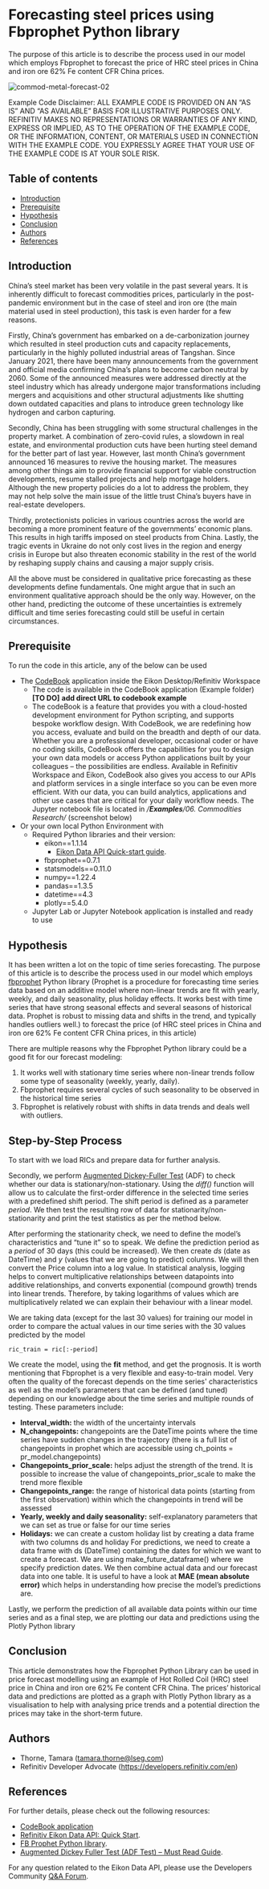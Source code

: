 # Forecasting steel prices using Fbprophet Python library
The purpose of this article is to describe the process used in our model which employs Fbprophet to forecast the price of HRC steel prices in China and iron ore 62% Fe content CFR China prices.

![commod-metal-forecast-02](https://user-images.githubusercontent.com/89068039/211773338-669734d5-28ec-49d1-99d6-9946da2f1744.png)

Example Code Disclaimer:
ALL EXAMPLE CODE IS PROVIDED ON AN “AS IS” AND “AS AVAILABLE” BASIS FOR ILLUSTRATIVE PURPOSES ONLY. REFINITIV MAKES NO REPRESENTATIONS OR WARRANTIES OF ANY KIND, EXPRESS OR IMPLIED, AS TO THE OPERATION OF THE EXAMPLE CODE, OR THE INFORMATION, CONTENT, OR MATERIALS USED IN CONNECTION WITH THE EXAMPLE CODE. YOU EXPRESSLY AGREE THAT YOUR USE OF THE EXAMPLE CODE IS AT YOUR SOLE RISK.

## Table of contents
* [Introduction](#introduction)
* [Prerequisite](#prerequisite)
* [Hypothesis](#hypothesis)
* [Conclusion](#conclusion)
* [Authors](#author)
* [References](#references)

## <a id="introduction"></a>Introduction
China’s steel market has been very volatile in the past several years. It is inherently difficult to forecast commodities prices, particularly in the post-pandemic environment but in the case of steel and iron ore (the main material used in steel production), this task is even harder for a few reasons.

Firstly, China’s government has embarked on a de-carbonization journey which resulted in steel production cuts and capacity replacements, particularly in the highly polluted industrial areas of Tangshan. Since January 2021, there have been many announcements from the government and official media confirming China’s plans to become carbon neutral by 2060. Some of the announced measures were addressed directly at the steel industry which has already undergone major transformations including mergers and acquisitions and other structural adjustments like shutting down outdated capacities and plans to introduce green technology like hydrogen and carbon capturing.

Secondly, China has been struggling with some structural challenges in the property market. A combination of zero-covid rules, a slowdown in real estate, and environmental production cuts have been hurting steel demand for the better part of last year. However, last month China’s government announced 16 measures to revive the housing market. The measures among other things aim to provide financial support for viable construction developments, resume stalled projects and help mortgage holders. Although the new property policies do a lot to address the problem, they may not help solve the main issue of the little trust China’s buyers have in real-estate developers.

Thirdly, protectionists policies in various countries across the world are becoming a more prominent feature of the governments’ economic plans. This results in high tariffs imposed on steel products from China. Lastly, the tragic events in Ukraine do not only cost lives in the region and energy crisis in Europe but also threaten economic stability in the rest of the world by reshaping supply chains and causing a major supply crisis.

All the above must be considered in qualitative price forecasting as these developments define fundamentals. One might argue that in such an environment qualitative approach should be the only way. However, on the other hand, predicting the outcome of these uncertainties is extremely difficult and time series forecasting could still be useful in certain circumstances.

## <a id="prerequisite"></a>Prerequisite 
To run the code in this article, any of the below can be used

- The [CodeBook](https://www.refinitiv.com/en/products/codebook) application inside the Eikon Desktop/Refinitiv Workspace
  - The code is available in the CodeBook application (Example folder) ****[TO DO]**** **add direct URL to codebook example**
  - The codeBook is a feature that provides you with a cloud-hosted development environment for Python scripting, and supports bespoke workflow design. With CodeBook, we are redefining how you access, evaluate and build on the breadth and depth of our data. Whether you are a professional developer, occasional coder or have no coding skills, CodeBook offers the capabilities for you to design your own data models or access Python applications built by your colleagues – the possibilities are endless. Available in Refinitiv Workspace and Eikon, CodeBook also gives you access to our APIs and platform services in a single interface so you can be even more efficient. With our data, you can build analytics, applications and other use cases that are critical for your daily workflow needs. The Jupyter notebook file is located in _/__Examples__/06. Commodities Research/_ (screenshot below)
- Or your own local Python Environment with
  - Required Python libraries and their version:
    - eikon==1.1.14
      - [Eikon Data API Quick-start guide](https://developers.refinitiv.com/en/api-catalog/eikon/eikon-data-api/quick-start).
    - fbprophet==0.7.1
    - statsmodels==0.11.0
    - numpy==1.22.4
    - pandas==1.3.5
    - datetime==4.3
    - plotly==5.4.0
  - Jupyter Lab or Jupyter Notebook application is installed and ready to use

## <a id="hypothesis"></a>Hypothesis
It has been written a lot on the topic of time series forecasting. The purpose of this article is to describe the process used in our model which employs [fbprophet](https://facebook.github.io/prophet/) Python library (Prophet is a procedure for forecasting time series data based on an additive model where non-linear trends are fit with yearly, weekly, and daily seasonality, plus holiday effects. It works best with time series that have strong seasonal effects and several seasons of historical data. Prophet is robust to missing data and shifts in the trend, and typically handles outliers well.) to forecast the price (of HRC steel prices in China and iron ore 62% Fe content CFR China prices, in this article)

There are multiple reasons why the Fbprophet Python library could be a good fit for our forecast modeling:

1. It works well with stationary time series where non-linear trends follow some type of seasonality (weekly, yearly, daily).
2. Fbprophet requires several cycles of such seasonality to be observed in the historical time series
3. Fbprophet is relatively robust with shifts in data trends and deals well with outliers.

## <a id="Step-by-Step Process"></a>Step-by-Step Process
To start with we load RICs and prepare data for further analysis.

Secondly, we perform [Augmented Dickey-Fuller Test](https://www.machinelearningplus.com/time-series/augmented-dickey-fuller-test/) (ADF) to check whether our data is stationary/non-stationary. Using the *diff()* function will allow us to calculate the first-order difference in the selected time series with a predefined shift period. The shift period is defined as a parameter *period*. We then test the resulting row of data for stationarity/non-stationarity and print the test statistics as per the method below.

After performing the stationarity check, we need to define the model’s characteristics and “tune it” so to speak. We define the prediction period as a *period* of 30 days (this could be increased). We then create *ds* (date as DateTime) and *y* (values that we are going to predict) columns. We will then convert the Price column into a log value. In statistical analysis, logging helps to convert multiplicative relationships between datapoints into additive relationships, and converts exponential (compound growth) trends into linear trends. Therefore, by taking logarithms of values which are multiplicatively related we can explain their behaviour with a linear model.

We are taking data (except for the last 30 values) for training our model in order to compare the actual values in our time series with the 30 values predicted by the model

```ric_train = ric[:-period]```

We create the model, using the **fit** method, and get the prognosis. It is worth mentioning that Fbprophet is a very flexible and easy-to-train model. Very often the quality of the forecast depends on the time series' characteristics as well as the model’s parameters that can be defined (and tuned) depending on our knowledge about the time series and multiple rounds of testing. These parameters include:

- **Interval_width:** the width of the uncertainty intervals
- **N_changepoints:** changepoints are the DateTime points where the time series have sudden changes in the trajectory (there is a full list of changepoints in prophet which are accessible using ch_points = pr_model.changepoints)
- **Changepoints_prior_scale:** helps adjust the strength of the trend. It is possible to increase the value of changepoints_prior_scale to make the trend more flexible
- **Changepoints_range:** the range of historical data points (starting from the first observation) within which the changepoints in trend will be assessed
- **Yearly, weekly and daily seasonality:** self-explanatory parameters that we can set as true or false for our time series
- **Holidays:** we can create a custom holiday list by creating a data frame with two columns ds and holiday
For predictions, we need to create a data frame with ds (DateTime) containing the dates for which we want to create a forecast. We are using make_future_dataframe() where we specify prediction dates. We then combine actual data and our forecast data into one table. It is useful to have a look at **MAE (mean absolute error)** which helps in understanding how precise the model’s predictions are.

Lastly, we perform the prediction of all available data points within our time series and as a final step, we are plotting our data and predictions using the Plotly Python library

## <a id="conclusion"></a>Conclusion
This article demonstrates how the Fbprophet Python Library can be used in price forecast modelling using an example of Hot Rolled Coil (HRC) steel price in China and iron ore 62% Fe content CFR China. The prices’ historical data and predictions are plotted as a graph with Plotly Python library as a visualisation to help with analysing price trends and a potential direction the prices may take in the short-term future.

## <a id="author"></a>Authors
- Thorne, Tamara (tamara.thorne@lseg.com)
- Refinitiv Developer Advocate (https://developers.refinitiv.com/en)

## <a id="references"></a>References
For further details, please check out the following resources:
* [CodeBook application](https://www.refinitiv.com/en/products/codebook)
* [Refinitiv Eikon Data API: Quick Start](https://developers.refinitiv.com/en/api-catalog/eikon/eikon-data-api/quick-start). 
* [FB Prophet Python library](https://facebook.github.io/prophet/).
* [Augmented Dickey Fuller Test (ADF Test) – Must Read Guide](https://www.machinelearningplus.com/time-series/augmented-dickey-fuller-test/).

For any question related to the Eikon Data API, please use the Developers Community [Q&A Forum](https://community.developers.refinitiv.com/spaces/92/index.html).
